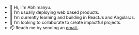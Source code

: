 - 👋 Hi, I’m Abhimanyu.
- 👀 I’m usually deploying web based products.
- 🌱 I’m currently learning and building in ReactJs and AngularJs.
- 💞️ I’m looking to collaborate to create impactful projects.
- 📫 Reach me by sending an <a href="mailto:abhiwebspace@gmail.com">email.</a>.

<!---
CypherRat/CypherRat is a ✨ special ✨ repository because its `README.md` (this file) appears on your GitHub profile.
You can click the Preview link to take a look at your changes.
--->
